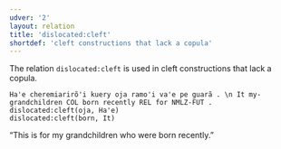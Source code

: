 ```yaml
---
udver: '2'
layout: relation
title: 'dislocated:cleft'
shortdef: 'cleft constructions that lack a copula'
---
```


The relation `dislocated:cleft` is used in cleft constructions that lack a copula.

~~~ sdparse
Ha'e cheremiarirõ'i kuery oja ramo'i va'e pe guarã . \n It my-grandchildren COL born recently REL for NMLZ-FUT .
dislocated:cleft(oja, Ha'e)
dislocated:cleft(born, It)
~~~

“This is for my grandchildren who were born recently.”

<!-- Interlanguage links updated Po 11. listopadu 2024, 20:10:52 CET -->
